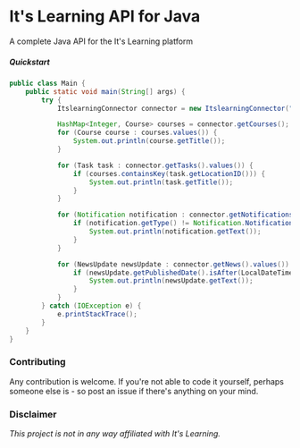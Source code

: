 # It's Learning API for Java
A complete Java API for the It's Learning platform

##### Quickstart

```Java
public class Main {
    public static void main(String[] args) {
        try {
            ItslearningConnector connector = new ItslearningConnector("organisationName", "username", "password");

            HashMap<Integer, Course> courses = connector.getCourses();
            for (Course course : courses.values()) {
                System.out.println(course.getTitle());
            }

            for (Task task : connector.getTasks().values()) {
                if (courses.containsKey(task.getLocationID())) {
                    System.out.println(task.getTitle());
                }
            }

            for (Notification notification : connector.getNotifications().values()) {
                if (notification.getType() != Notification.NotificationType.ASSESSMENT) {
                    System.out.println(notification.getText());
                }
            }

            for (NewsUpdate newsUpdate : connector.getNews().values()) {
                if (newsUpdate.getPublishedDate().isAfter(LocalDateTime.now().minusDays(7))) {
                    System.out.println(newsUpdate.getText());
                }
            }
        } catch (IOException e) {
            e.printStackTrace();
        }
    }
}
```

### Contributing

Any contribution is welcome. If you're not able to code it yourself, perhaps someone else is - so post an issue if there's anything on your mind.

### Disclaimer

_This project is not in any way affiliated with It's Learning._
